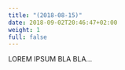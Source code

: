 ```yaml
---
title: "(2018-08-15)"
date: 2018-09-02T20:46:47+02:00
weight: 1
full: false
---
```


LOREM IPSUM BLA BLA...
